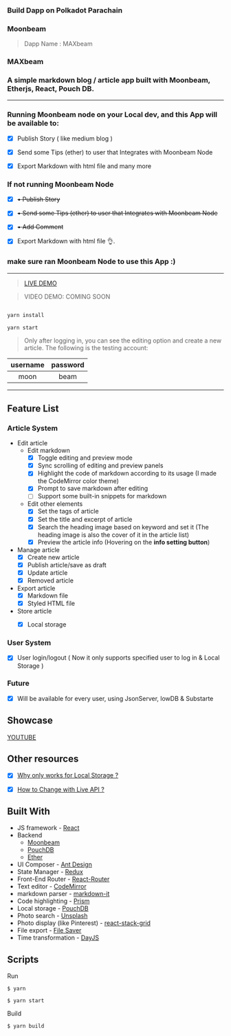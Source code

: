 
### Build Dapp on Polkadot Parachain

### Moonbeam 

> Dapp Name : MAXbeam


### MAXbeam

### A simple markdown blog / article app built with Moonbeam, Etherjs, React, Pouch DB.
---


### Running Moonbeam node on your Local dev, and this App will be available to:

- [x] Publish Story ( like medium blog ) 

- [x] Send some Tips (ether) to user that Integrates with  Moonbeam Node  

- [x] Export Markdown with html file and many more 

### If not running Moonbeam Node
- [x] <del>• Publish Story </del> 

- [x] <del>• Send some Tips (ether) to user that Integrates with  Moonbeam Node  </del> 

- [x] <del>• Add Comment  </del> 

- [x]  Export Markdown with html file 👌.

### make sure ran Moonbeam Node to use this App :)
---

> [LIVE DEMO](https://maxbeam-app.web.app/)


> VIDEO DEMO: COMING SOON

```bash

yarn install

yarn start
```

> Only after logging in, you can see the editing option and create a new article. The following is the testing account:

| username | password |
| :------: | :------: |
| moon     | beam  |

---


## Feature List

### Article System

- Edit article
  - Edit markdown
    - [x] Toggle editing and preview mode
    - [x] Sync scrolling of editing and preview panels
    - [x] Highlight the code of markdown according to its usage (I made the CodeMirror color theme)
    - [x] Prompt to save markdown after editing
    - [ ] Support some built-in snippets for markdown
  - Edit other elements
    - [x] Set the tags of article
    - [x] Set the title and excerpt of article
    - [x] Search the heading image based on keyword and set it (The heading image is also the cover of it in the article list)
    - [x] Preview the article info (Hovering on the **info setting button**)
- Manage article
  - [x] Create new article
  - [x] Publish article/save as draft
  - [x] Update article
  - [x] Removed article
- Export article
  - [x] Markdown file
  - [x] Styled HTML file
- Store article
  - [x] Local storage


### User System

- [x] User login/logout ( Now it only supports specified user to log in & Local Storage )

### Future

- [x] Will be available for every user, using JsonServer, lowDB & Substarte


## Showcase 

[YOUTUBE](youtube.com)


## Other resources

- [x] [Why only works for Local Storage ?](.com)

- [x] [How to Change with Live API ?](.com)

## Built With

- JS framework - [React](https://github.com/facebook/react/)
- Backend
   - [Moonbeam](https://docs.moonbeam.network/)
   - [PouchDB](https://github.com/pouchdb/pouchdb/)
   - [Ether](https://docs.ethers.io/)
- UI Composer - [Ant Design](https://github.com/ant-design/ant-design/)
- State Manager - [Redux](https://github.com/reactjs/redux/)
- Front-End Router - [React-Router](https://github.com/ReactTraining/react-router)
- Text editor - [CodeMirror](https://github.com/codemirror/CodeMirror/)
- markdown parser - [markdown-it](https://github.com/markdown-it/markdown-it/)
- Code highlighting - [Prism](https://github.com/PrismJS/prism/)
- Local storage - [PouchDB](https://github.com/pouchdb/pouchdb/)
- Photo search - [Unsplash](https://github.com/unsplash/unsplash-js)
- Photo display (like Pinterest) - [react-stack-grid](https://github.com/tsuyoshiwada/react-stack-grid)
- File export - [File Saver](https://github.com/eligrey/FileSaver.js/)
- Time transformation - [DayJS](https://github.com/iamkun/dayjs)

## Scripts

Run

```
$ yarn 

$ yarn start
```

Build

```
$ yarn build
```
